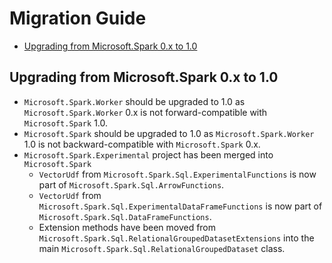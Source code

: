 # Migration Guide
- [Upgrading from Microsoft.Spark 0.x to 1.0](#upgrading-from-microsoft.spark-0.x-to-1.0)

## Upgrading from Microsoft.Spark 0.x to 1.0
- `Microsoft.Spark.Worker` should be upgraded to 1.0 as `Microsoft.Spark.Worker` 0.x is not forward-compatible with `Microsoft.Spark` 1.0.
- `Microsoft.Spark` should be upgraded to 1.0 as `Microsoft.Spark.Worker` 1.0 is not backward-compatible with `Microsoft.Spark` 0.x.
- `Microsoft.Spark.Experimental` project has been merged into `Microsoft.Spark`
  - `VectorUdf` from `Microsoft.Spark.Sql.ExperimentalFunctions` is now part of `Microsoft.Spark.Sql.ArrowFunctions`.
  - `VectorUdf` from `Microsoft.Spark.Sql.ExperimentalDataFrameFunctions` is now part of `Microsoft.Spark.Sql.DataFrameFunctions`.
  - Extension methods have been moved from `Microsoft.Spark.Sql.RelationalGroupedDatasetExtensions` into the main `Microsoft.Spark.Sql.RelationalGroupedDataset` class.
